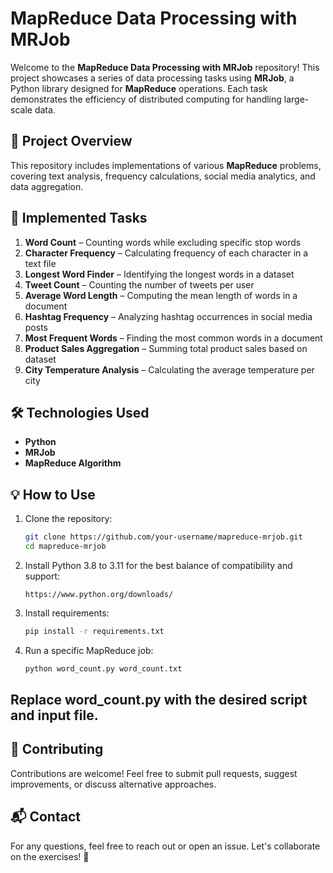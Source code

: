 # MapReduce Data Processing with MRJob

Welcome to the **MapReduce Data Processing with MRJob** repository! This project showcases a series of data processing tasks using **MRJob**, a Python library designed for **MapReduce** operations. Each task demonstrates the efficiency of distributed computing for handling large-scale data.

## 📌 Project Overview
This repository includes implementations of various **MapReduce** problems, covering text analysis, frequency calculations, social media analytics, and data aggregation.

## 🚀 Implemented Tasks
1. **Word Count** – Counting words while excluding specific stop words  
2. **Character Frequency** – Calculating frequency of each character in a text file  
3. **Longest Word Finder** – Identifying the longest words in a dataset  
4. **Tweet Count** – Counting the number of tweets per user  
5. **Average Word Length** – Computing the mean length of words in a document  
6. **Hashtag Frequency** – Analyzing hashtag occurrences in social media posts  
7. **Most Frequent Words** – Finding the most common words in a document  
8. **Product Sales Aggregation** – Summing total product sales based on dataset  
9. **City Temperature Analysis** – Calculating the average temperature per city  

## 🛠️ Technologies Used
- **Python**  
- **MRJob**  
- **MapReduce Algorithm**  

## 💡 How to Use
1. Clone the repository:
   ```sh
   git clone https://github.com/your-username/mapreduce-mrjob.git  
   cd mapreduce-mrjob
2. Install Python 3.8 to 3.11 for the best balance of compatibility and support:
   ```
   https://www.python.org/downloads/
3. Install requirements:
   ```sh
   pip install -r requirements.txt
4. Run a specific MapReduce job:
   ```sh
   python word_count.py word_count.txt
## Replace word_count.py with the desired script and input file.

## 📢 Contributing
Contributions are welcome! Feel free to submit pull requests, suggest improvements, or discuss alternative approaches.

## 📬 Contact
For any questions, feel free to reach out or open an issue. Let's collaborate on the exercises! 🚀